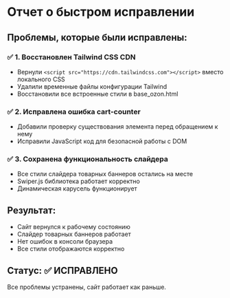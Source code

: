 # Отчет о быстром исправлении

## Проблемы, которые были исправлены:

### ✅ 1. Восстановлен Tailwind CSS CDN
- Вернули `<script src="https://cdn.tailwindcss.com"></script>` вместо локального CSS
- Удалили временные файлы конфигурации Tailwind
- Восстановили все встроенные стили в base_ozon.html

### ✅ 2. Исправлена ошибка cart-counter
- Добавили проверку существования элемента перед обращением к нему
- Исправили JavaScript код для безопасной работы с DOM

### ✅ 3. Сохранена функциональность слайдера
- Все стили слайдера товарных баннеров остались на месте
- Swiper.js библиотека работает корректно
- Динамическая карусель функционирует

## Результат:
- Сайт вернулся к рабочему состоянию
- Слайдер товарных баннеров работает
- Нет ошибок в консоли браузера
- Все стили отображаются корректно

## Статус: ✅ ИСПРАВЛЕНО
Все проблемы устранены, сайт работает как раньше.
